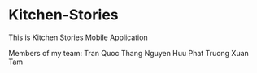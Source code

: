 # Kitchen-Stories

This is Kitchen Stories Mobile Application

Members of my team:
Tran Quoc Thang
Nguyen Huu Phat
Truong Xuan Tam

